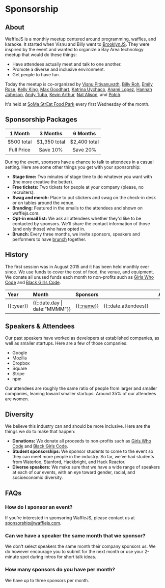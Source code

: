 Sponsorship
===========
<title>· Sponsorship</title>

About
-----
WaffleJS is a monthly meetup centered around programming, waffles, and karaoke.
It started when Visnu and Billy went to [BrooklynJS][brooklynjs]. They were inspired by
the event and wanted to organize a Bay Area technology meetup that would do
these things:

- Have attendees actually meet and talk to one another.
- Promote a diverse and inclusive environment.
- Get people to have fun.

Today the meetup is co-organized by
[Visnu Pitiyanuvath][@visnup],
[Billy Roh][@billyroh],
[Emily Rose][@nexxylove],
[Kelly King][@kng],
[Max Goodhart][@chromakode],
[Katrina Uychaco][@kuychaco],
[Anami Lopez][@anami-sf],
[Hannah Johnson][@hanndull],
[Andy Tuba][@andytuba],
[Kevin Arthur][@heykevinarthur],
[Nat Alison][@tesseralis],
and [Potch][@potch].

It's held at [SoMa StrEat Food Park][map] every first Wednesday of the month.

Sponsorship Packages
--------------------
1 Month      | 3 Months     | 6 Months
:-----------:|:------------:|:------------:
$500 total   | $1,350 total | $2,400 total
Full Price   | Save 10%     | Save 20%

During the event, sponsors have a chance to talk to attendees in a casual
setting. Here are some other things you get with your sponsorship:

- **Stage time:**
  Two minutes of stage time to do whatever you want with (the more creative the
  better).
- **Free tickets:**
  Two tickets for people at your company (please, no recruiters).
- **Swag and merch:**
  Place to put stickers and swag on the check-in desk or on tables around the
  venue.
- **Branding:**
  Featured in the emails to the attendees and shown on wafflejs.com.
- **Opt-in email list:**
  We ask all attendees whether they'd like to be contacted by sponsors. We'll
  share the contact information of those (and only those) who have opted in.
- **Brunch:**
  Every three months, we invite sponsors, speakers and performers to have
  [brunch][brunch] together.

History
-------
The first session was in August 2015 and it has been held monthly ever since.
We use funds to cover the cost of food, the venue, and equipment. We donate
all unused funds each month to non-profits such as [Girls Who Code][girlswhocode] and
[Black Girls Code][blackgirlscode].

<table>
  <thead>
    <tr>
      <th style="text-align:left">Year</th>
      <th style="text-align:left">Month</th>
      <th style="text-align:left">Sponsors</th>
      <th style="text-align:left"></th>
      <th style="text-align:left"></th>
      <th style="text-align:right">Attendees</th>
    </tr>
  </thead>
  <tbody ng-repeat="(year, months) in calendar">
    <tr ng-repeat="date in months">
      <td><span ng-show="$first">{{::year}}</span></td>
      <td><a ui-sref="index({day: date.day})">{{::date.day | date:"MMMM"}}</a></td>
      <td ng-repeat="index in [0, 1, 2]">
        <span ng-if="date.sponsors.length >= (index + 1)" ng-repeat="(name, url) in date.sponsors[index]">
          <a href="{{::url}}">{{::name}}</a>
        </span>
      </td>
      <td style="text-align:right">{{::date.attendees}}</td>
    </tr>
  </tbody>
</table>

Speakers & Attendees
--------------------
Our past speakers have worked as developers at established companies, as well
as smaller startups. Here are a few of those companies:

- Google
- Mozilla
- Dropbox
- Square
- Stripe
- npm

Our attendees are roughly the same ratio of people from larger and smaller
companies, leaning toward smaller startups. Around 35% of our attendees are
women.

Diversity
---------
We believe this industry can and should be more inclusive. Here are the things
we do to make that happen:

- **Donations:**
  We donate all proceeds to non-profits such as [Girls Who Code][girlswhocode] and
  [Black Girls Code][blackgirlscode].
- **Student sponsorships:**
  We sponsor students to come to the event so they can meet more people in the
  industry. So far, we’ve had students from Waterloo, Stanford, Hackbright, and
  Hack Reactor.
- **Diverse speakers:**
  We make sure that we have a wide range of speakers at each of our events,
  with an eye toward gender, racial, and socioeconomic diversity.

FAQs
----
### How do I sponsor an event?
If you’re interested in sponsoring WaffleJS, please contact us at
<sponsorship@wafflejs.com>.

### Can we have a speaker the same month that we sponsor?
We don't select speakers the same month their company sponsors us. We do
however encourage you to submit for the next month or use your 2-minute spot
during intros for short talk ideas.

### How many sponsors do you have per month?
We have up to three sponsors per month.

[@visnup]: https://twitter.com/visnup
[@billyroh]: https://twitter.com/billyroh
[@nexxylove]: https://twitter.com/nexxylove
[@kng]: https://twitter.com/kng
[@chromakode]: https://twitter.com/chromakode
[@kuychaco]: https://twitter.com/kuychaco
[@anami-sf]: https://github.com/anami-sf
[@hanndull]: https://github.com/hanndull
[@andytuba]: https://twitter.com/andytuba
[@heykevinarthur]: https://github.com/heykevinarthur
[@tesseralis]: https://twitter.com/tesseralis
[@potch]: https://twitter.com/potch
[blackgirlscode]: http://www.blackgirlscode.com/
[brooklynjs]: http://brooklynjs.com
[brunch]: https://ti.to/wafflejs/brunch
[girlswhocode]: http://girlswhocode.com/
[map]: https://goo.gl/maps/0gkOe

